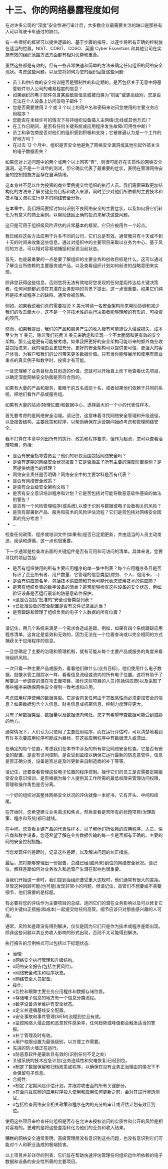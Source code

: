 # 十三、你的网络暴露程度如何

在对许多公司的“深度”安全性进行审计后，大多数企业最需要关注的缺口是那些有人可以驾驶卡车通过的缺口。

有一些很好的框架可以提供逻辑的、基于步骤的指导，以逐步将所有正确的控制放在适当的位置。NIST、COBIT、COSO、英国 Cyber Essentials 和其他公司在实施有效的组织范围方法方面都有相对优势和重叠。

虽然这些都是有效的，但有一些非常快速和简单的方法来确定任何组织的网络安全现状。考虑这些问题，以及您将如何为您的组织回答这些问题:

*   员工和供应商的安全培训是否是强制性的和定期的，是否包括关于无意中将恶意软件带入公司的难易程度的信息？
*   如果组织的电子邮件包含某些敏感信息或被归类为“机密”或更高级别，您是否无法在个人设备上访问该电子邮件？
*   您是否需要使用 2 个或 3 个以上的用户名和密码来访问您使用的主要业务应用程序？
*   您能否在未经许可的情况下将非组织设备插入主网络(无线或其他方式)？
*   在工作日期间，是否有任何关键系统或应用程序发生故障(可用性中断)？
*   员工和承包商是否对他们的组织感到积极和支持；它被普遍认为是一个工作的好地方吗？
*   在过去 12 个月中，组织是否安全地避免了网络安全漏洞或其他引起外部关注的电子数据丢失？

如果您对上述问题中的两个或两个以上回答“否”，则很可能存在实质性的网络安全漏洞。这不是一个详尽的测试，但它确实代表了最重要的症状，表明在管理网络安全的控制措施方面存在自满情绪。

这本身并不足以作为投资的商业案例提交给组织的执行人员。我们需要采取更加结构化的方法来了解关键业务目标和收入来源，同时至少对他们所依赖的主要技术和技术相关流程进行基本的网络安全分析。

在本章中，我们将简要探讨如何识别不良网络安全的主要症状，以及如何将它们转化为有意义的商业案例，以帮助鼓励正确的投资来解决这些问题。

这只是可用于组织级风险评估的非常基本的框架。它只应被用作一个起点。

我已经将这些方法应用于许多不同的公司，它们总是有效。通常我只有十天或不到十天的时间来收集这些信息。通过对组织中的主要项目采取以业务为中心、基于风险的方法，可以相对容易地捕捉和呈现当前状态。

首先，也是最重要的一点是要了解组织的主要业务和创收目标是什么。这可以通过了解企业所依赖的主要服务或产品，以及查看组织计划如何前进的战略意图来实现。

除非您获得这些信息，否则您将无法有效地将您发现的任何差距传达给关键决策者。任何问题都必须在其潜在业务影响的背景下提出，这一点很重要。如果它们纯粹是技术或程序上的缺陷，通常会被忽略。

例如，如果我说我们真的需要投资 X 美元聘请一名安全架构师来帮助协调和减少我们的攻击面大小，这不是一个非技术性的执行决策者能够理解的有形的、可投资的项目。

然而，如果我提出，我们的产品和服务产生的收入极有可能遭受入侵或损失，成本至少为 Y 美元，除非我们花费 X 美元来确定和实现一个不太脆弱和更有效的安全架构，那么这是更有可能被考虑。如果我把更好的安全架构可能带来的额外商业收益包括进来，我的理由会更加充分。更好的安全架构可以提供更可信、更强大的客户体验，为客户和我们的公司带来更多数据价值。只有当你能够展示和使用有商业重点的真实例子和数字时，投资才有可能。

一旦您理解了业务目标及其创造的价值，您就可以开始自上而下地查看优先项目，以确定深度网络安全防御是否符合目的。

如果有大量的产品和服务，着眼于前五名或前十名，或者如果他们依赖于共同的系统，把他们看作产品或服务组。

如果有大量的站点(物理位置)和数据中心，选择最大的一个小的代表性样本。

首先要考虑的是网络安全治理。请记住，这意味着寻找网络安全管理和升级途径，以及报告结构、主要政策和程序，以帮助确保在运营期间始终考虑和管理网络安全。

我不打算在本章中列出所有的执行、政策和程序要求，但作为起点，您可以查看治理项目，包括:

*   是否有安全指导委员会？他们的职权范围包括网络安全吗？
*   是否有定期的网络安全状况报告？它是否涵盖了所有主要的深度防御类别？是否提供给适当的经理？
*   网络安全责任是否明确？网络安全中的主要学科是否有代表？
*   是否有网络安全政策？
*   是否有企业级安全架构文档？
*   是否有安全意识培训程序和计划？它是否包括对可能导致恶意软件感染的做法的警告？
*   是否有一个风险管理程序(或系统),以便于识别与数据或电子设备相关的风险？
*   是否有部署新产品、服务和技术的风险评估流程？它们是否包括对网络安全因素的充分考虑？
*   …

检查任何政策、程序或培训文件(如果有)是否已定期更新，并由适当的人员主动发送、阅读和遵循，这一点也很重要。

下一步通常是检查攻击面的关键组件是否有可用和可访问的清单。具体来说，您要寻找的项目包括:

*   是否有组织使用的所有主要应用程序的单一集中列表？每个应用程序条目是否标识了企业所有者、用户数量、它管理的信息类型(财务、个人、信用卡，...)
*   是否有供应商名单，包括技术供应商和其他可能代表您使用技术的供应商？
*   是否有组织负责的数字设备的清单？是否能够检查这些设备的安全状态，例如验证设备是否运行最新的防恶意软件保护。
*   ο这是否包括“批准的”安全设备类型列表？
*   ο已批准设备的安全配置是否有文件记录且适当？
*   是否跟踪和管理了组织负责的电子个人数据的所有位置？
*   …

请记住，用几个系统来满足一个需求会造成差距。例如，如果有四个系统跟踪应用程序清单，这肯定是低效和无效的，因为无法在一个位置查询或以完全相同的方式捕获关于应用程序的信息。

一旦您确定了主要的治理和管理机制，就有可能从每个主要产品或服务的角度来看待组织风险。

一次只看一种主要产品或服务，看看他们做什么(业务目标)，他们使用什么电子数据，就像水管工跟踪水一样，看看信息流经或流向的所有电子位置。这将有助于了解要进一步调查的潜在攻击面项目、操作这些项目的人员(包括供应商)以及采取了哪些程序来确保网络安全得到一致考虑和应用。

考虑应用程序使用的数据类型。它是否包含任何由于其敏感性而必须更加安全的信息？如果数据包含个人信息、财务信息或机密信息，控制力度理应更大。

只有了解数据类型、数据量以及数据流向何处，您才有希望审查数据可能受到威胁的地方。

通常情况下，人们认为只使用了主要应用程序，而在运行评估时，可以清楚地看到有许多次要应用程序可能成为目标，在这些应用程序中有数据流入或流出。

在确定的每个位置，考虑我们在本书中涉及的所有常见网络安全检查。它是否有安全的配置，是否有访问控制，是否受到监控以确保它运行最新的防恶意软件，信息是否正确分类，设备是否总是及时更新来自制造商的补丁等等。

请记住，还要查看管理这些电子位置的程序控制。操作它们的员工是否需要定期接受安全意识培训，是否根据为每个人提供其工作所需的最低权限来管理访问权限，管理和操作角色是否分离。

一个好的组织对其整体网络安全状况的评估就像一本好书，它有开头、中间和结尾。

在开始时，您希望建立业务需求和焦点，然后查看是否所有的标题项目(治理政策、程序和系统)都已就绪。

在中间，您查看关键产品的代表性样本，以了解他们所依赖的应用程序、人员、供应商和数字设备。您还希望了解在业务数据传输的每一步是否都有正确的、主要的网络安全控制措施。

当您发现任何差距时，记录这些差距，以及解决问题的纠正措施。

最后，您将能够整理出一份报告，总结已经(或尚未)到位的网络安全状况。请记住，解释差距如何对业务收入和运营产生潜在影响也很重要。

当我们开始这一章时，我们提到当组织遭受重大违规时，他们通常有很大的差距。尽管这种回顾可能(也可能)发现非常小的问题，但请记住，高管们不想要或不需要细节，他们需要的是标题。

有必要将您的评估作为主要项目的总结，连同它们的潜在业务影响以及可以修复它们的关键纠正措施(和成本)一起提交给任何高管。细节应该只对那些感兴趣的人可用。

通常，风险和差距没有得到解决，仅仅是因为它们只是作为技术或程序差距出现。除非这些问题以其业务收入影响的形式出现，否则不太可能得到解决。

执行报告的示例格式可以包括以下标题状态:

*   治理:
*   ο网络安全执行管理和升级结构。
*   ο网络安全报告(包括主要风险)。
*   ο网络安全政策和程序状态。
*   ο网络安全人员配备。
*   操作:
*   ο监控和跟踪主要业务应用程序和数据存储位置。
*   ο存储电子信息的地方有一个信息分类流程。
*   ο数字设备清单维护有安全状态。
*   ο定义并遵循基线安全配置。
*   ο安全事故和事件管理(SIEM)流程到位且有效。
*   ο监控网络入侵企图和恶意软件感染率，任何趋势或峰值都会触发适当的警报。
*   ο补丁管理及时有效。
*   ο用户权限设置为最低级别，以方便工作需要。
*   先进的防火墙正在运行。
*   ο防恶意软件是最新且有效的(识别任何不足之处)
*   关键系统的技术应急计划(业务连续性和灾难恢复)已经到位。
*   ο制定了数据保留和归档政策或程序，以确保在没有业务正当理由的情况下不会保留电子信息。
*   合规性:
*   ο制定了定期风险评估计划，并跟踪攻击面的所有关键部分。
*   ο在面向互联网的应用程序投入使用和应用任何更新之前，会对其进行渗透测试。
*   ο包括检查网络安全相关政策和程序在内的充分的审计或评估计划有效且到位。

使用这些项目来检查任何组织是否存在允许未授权访问的实质性和公开的风险是相对容易的。更难的是将这些差距转化为他们的业务和收入结果。

糟糕的网络安全通常表明，高级管理层没有意识到这些问题，也没有意识到它们可能对个人和职业造成的极端损害。

以上项目并非详尽的列表，它们旨在帮助快速评估管理任何组织运作所依赖的电子数据和设备的安全性所需的主要项目。